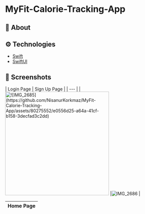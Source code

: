 # MyFit-Calorie-Tracking-App

## :calling: About




## :gear: Technologies
- [Swift](https://developer.apple.com/swift/)
- [SwiftUI](https://developer.apple.com/xcode/swiftui/)


## :camera_flash: Screenshots

| Login Page | Sign Up Page |
| --- |
| <img width="334" alt=![IMG_2685](https://github.com/NisanurKorkmaz/MyFit-Calorie-Tracking-App/assets/80275552/e0556d25-a64a-41cf-b158-3decfad3c2dd)> |![IMG_2686](https://github.com/NisanurKorkmaz/MyFit-Calorie-Tracking-App/assets/80275552/91f46560-84c2-450b-b45a-4bb48be3bacf)
 |

| Home Page|
| --- |
